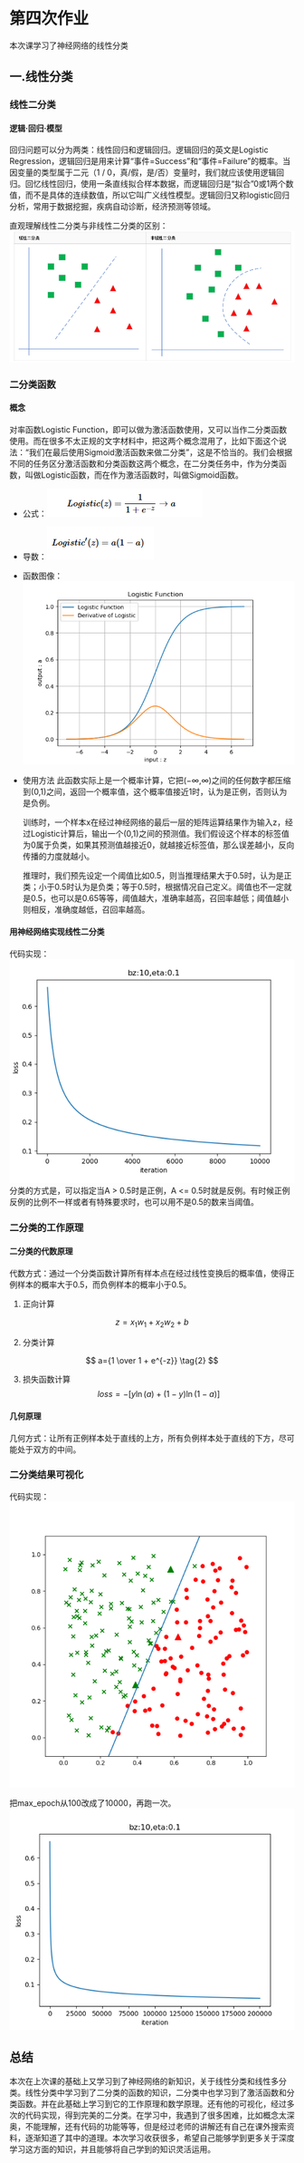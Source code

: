 # 第四次作业
本次课学习了神经网络的线性分类
## 一.线性分类
### 线性二分类
#### 逻辑·回归·模型
回归问题可以分为两类：线性回归和逻辑回归。逻辑回归的英文是Logistic Regression，逻辑回归是用来计算“事件=Success”和“事件=Failure”的概率。当因变量的类型属于二元（1 / 0，真/假，是/否）变量时，我们就应该使用逻辑回归。回忆线性回归，使用一条直线拟合样本数据，而逻辑回归是“拟合”0或1两个数值，而不是具体的连续数值，所以它叫广义线性模型。逻辑回归又称logistic回归分析，常用于数据挖掘，疾病自动诊断，经济预测等领域。

直观理解线性二分类与非线性二分类的区别：
![](media\25.png)
### 二分类函数
#### 概念
对率函数Logistic Function，即可以做为激活函数使用，又可以当作二分类函数使用。而在很多不太正规的文字材料中，把这两个概念混用了，比如下面这个说法：“我们在最后使用Sigmoid激活函数来做二分类”，这是不恰当的。我们会根据不同的任务区分激活函数和分类函数这两个概念，在二分类任务中，作为分类函数，叫做Logistic函数，而在作为激活函数时，叫做Sigmoid函数。

- 公式：![](media\26.png)
- 导数：![](media\27.png)

- 函数图像：![](media\28.png)
- 使用方法
  此函数实际上是一个概率计算，它把(−∞,∞)之间的任何数字都压缩到(0,1)之间，返回一个概率值，这个概率值接近1时，认为是正例，否则认为是负例。
  
  训练时，一个样本x在经过神经网络的最后一层的矩阵运算结果作为输入z，经过Logistic计算后，输出一个(0,1)之间的预测值。我们假设这个样本的标签值为0属于负类，如果其预测值越接近0，就越接近标签值，那么误差越小，反向传播的力度就越小。
  
  推理时，我们预先设定一个阈值比如0.5，则当推理结果大于0.5时，认为是正类；小于0.5时认为是负类；等于0.5时，根据情况自己定义。阈值也不一定就是0.5，也可以是0.65等等，阈值越大，准确率越高，召回率越低；阈值越小则相反，准确度越低，召回率越高。
#### 用神经网络实现线性二分类
代码实现：![](media\29.png)
分类的方式是，可以指定当A > 0.5时是正例，A <= 0.5时就是反例。有时候正例反例的比例不一样或者有特殊要求时，也可以用不是0.5的数来当阈值。
### 二分类的工作原理
#### 二分类的代数原理
代数方式：通过一个分类函数计算所有样本点在经过线性变换后的概率值，使得正例样本的概率大于0.5，而负例样本的概率小于0.5。
1. 正向计算

$$
z = x_1 w_1+ x_2 w_2 + b  \tag{1}
$$

2. 分类计算

$$
a={1 \over 1 + e^{-z}} \tag{2}
$$

3. 损失函数计算
$$
loss = -[y \ln (a)+(1-y) \ln (1-a)] \tag{3}
$$
#### 几何原理
几何方式：让所有正例样本处于直线的上方，所有负例样本处于直线的下方，尽可能处于双方的中间。
### 二分类结果可视化
代码实现：
![](media\30.png)

把max_epoch从100改成了10000，再跑一次。
![](media\73.png)
## 总结
本次在上次课的基础上又学习到了神经网络的新知识，关于线性分类和线性多分类。线性分类中学习到了二分类的函数的知识，二分类中也学习到了激活函数和分类函数。并在此基础上学习到它的工作原理和数学原理。还有他的可视化，经过多次的代码实现，得到完美的二分类。在学习中，我遇到了很多困难，比如概念太深奥，不能理解，还有代码的功能等等，但是经过老师的讲解还有自己在课外搜索资料，逐渐知道了其中的道理。本次学习收获很多，希望自己能够学到更多关于深度学习这方面的知识，并且能够将自己学到的知识灵活运用。